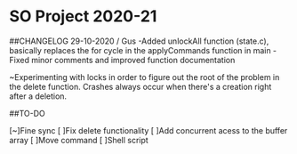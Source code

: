 # SO Project 2020-21

##CHANGELOG
29-10-2020 / Gus
-Added unlockAll function (state.c), basically replaces the for cycle in the applyCommands function in main
-Fixed minor comments and improved function documentation

~Experimenting with locks in order to figure out the root of the problem in the delete function. Crashes always occur when there's a creation right after a deletion.

##TO-DO

[~]Fine sync
[ ]Fix delete functionality
[ ]Add concurrent acess to the buffer array
[ ]Move command
[ ]Shell script
